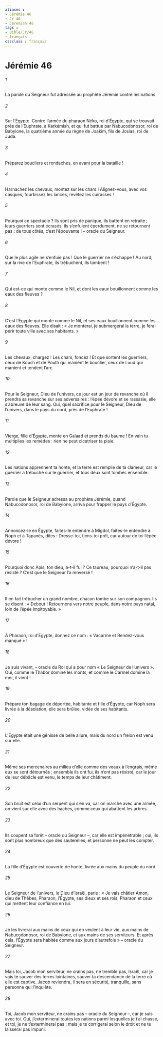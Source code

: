 ```yaml
---
aliases : 
- Jérémie 46
- Jr 46
- Jeremiah 46
tags : 
- Bible/Jr/46
- français
cssclass : français
---
```


# Jérémie 46

###### 1
La parole du Seigneur fut adressée au prophète Jérémie contre les nations.
###### 2
Sur l’Égypte. Contre l’armée du pharaon Néko, roi d’Égypte, qui se trouvait près de l’Euphrate, à Karkémish, et qui fut battue par Nabucodonosor, roi de Babylone, la quatrième année du règne de Joakim, fils de Josias, roi de Juda.
###### 3
Préparez boucliers et rondaches,
en avant pour la bataille !
###### 4
Harnachez les chevaux,
montez sur les chars !
Alignez-vous, avec vos casques,
fourbissez les lances,
revêtez les cuirasses !
###### 5
Pourquoi ce spectacle ?
Ils sont pris de panique,
ils battent en retraite ;
leurs guerriers sont écrasés,
ils s’enfuient éperdument,
ne se retournent pas :
de tous côtés, c’est l’épouvante !
– oracle du Seigneur.
###### 6
Que le plus agile ne s’enfuie pas !
Que le guerrier ne s’échappe !
Au nord, sur la rive de l’Euphrate,
ils trébuchent, ils tombent !
###### 7
Qui est-ce qui monte comme le Nil,
et dont les eaux bouillonnent
comme les eaux des fleuves ?
###### 8
C’est l’Égypte qui monte comme le Nil,
et ses eaux bouillonnent
comme les eaux des fleuves.
Elle disait :
« Je monterai, je submergerai la terre,
je ferai périr toute ville avec ses habitants. »
###### 9
Les chevaux, chargez !
Les chars, foncez !
Et que sortent les guerriers,
ceux de Koush et de Pouth qui manient le bouclier,
ceux de Loud qui manient et tendent l’arc.
###### 10
Pour le Seigneur, Dieu de l’univers,
ce jour est un jour de revanche
où il prendra sa revanche sur ses adversaires :
l’épée dévore et se rassasie,
elle s’abreuve de leur sang.
Oui, quel sacrifice
pour le Seigneur, Dieu de l’univers,
dans le pays du nord, près de l’Euphrate !
###### 11
Vierge, fille d’Égypte,
monte en Galaad et prends du baume !
En vain tu multiplies les remèdes :
rien ne peut cicatriser ta plaie.
###### 12
Les nations apprennent ta honte,
et la terre est remplie de ta clameur,
car le guerrier a trébuché sur le guerrier,
et tous deux sont tombés ensemble.
###### 13
Parole que le Seigneur adressa au prophète Jérémie, quand Nabucodonosor, roi de Babylone, arriva pour frapper le pays d’Égypte.
###### 14
Annoncez-le en Égypte,
faites-le entendre à Migdol,
faites-le entendre à Noph et à Tapanès,
dites : Dresse-toi, tiens-toi prêt,
car autour de toi l’épée dévore !
###### 15
Pourquoi donc Apis, ton dieu, a-t-il fui ?
Ce taureau, pourquoi n’a-t-il pas résisté ?
C’est que le Seigneur l’a renversé !
###### 16
Il en fait trébucher un grand nombre,
chacun tombe sur son compagnon.
Ils se disent :
« Debout ! Retournons vers notre peuple,
dans notre pays natal, loin de l’épée impitoyable. »
###### 17
À Pharaon, roi d’Égypte, donnez ce nom :
« Vacarme et Rendez-vous manqué » !
###### 18
Je suis vivant,
– oracle du Roi qui a pour nom « Le Seigneur de l’univers ».
Oui, comme le Thabor domine les monts,
et comme le Carmel domine la mer,
il vient !
###### 19
Prépare ton bagage de déportée,
habitante et fille d’Égypte,
car Noph sera livrée à la désolation,
elle sera brûlée, vidée de ses habitants.
###### 20
L’Égypte était une génisse de belle allure,
mais du nord un frelon est venu sur elle.
###### 21
Même ses mercenaires au milieu d’elle
comme des veaux à l’engrais,
même eux se sont détournés ;
ensemble ils ont fui, ils n’ont pas résisté,
car le jour de leur débâcle est venu,
le temps de leur châtiment.
###### 22
Son bruit est celui d’un serpent qui s’en va,
car on marche avec une armée,
on vient sur elle avec des haches,
comme ceux qui abattent les arbres.
###### 23
Ils coupent sa forêt – oracle du Seigneur –,
car elle est impénétrable ;
oui, ils sont plus nombreux que des sauterelles,
et personne ne peut les compter.
###### 24
La fille d’Égypte est couverte de honte,
livrée aux mains du peuple du nord.
###### 25
Le Seigneur de l’univers, le Dieu d’Israël, parle : « Je vais châtier Amon, dieu de Thèbes, Pharaon, l’Égypte, ses dieux et ses rois, Pharaon et ceux qui mettent leur confiance en lui.
###### 26
Je les livrerai aux mains de ceux qui en veulent à leur vie, aux mains de Nabucodonosor, roi de Babylone, et aux mains de ses serviteurs. Et après cela, l’Égypte sera habitée comme aux jours d’autrefois » – oracle du Seigneur.
###### 27
Mais toi, Jacob mon serviteur, ne crains pas,
ne tremble pas, Israël,
car je vais te sauver des terres lointaines,
sauver ta descendance de la terre où elle est captive.
Jacob reviendra, il sera en sécurité,
tranquille, sans personne qui l’inquiète.
###### 28
Toi, Jacob mon serviteur, ne crains pas
– oracle du Seigneur –,
car je suis avec toi.
Oui, j’exterminerai toutes les nations
parmi lesquelles je t’ai chassé,
et toi, je ne t’exterminerai pas ;
mais je te corrigerai selon le droit
et ne te laisserai pas impuni.
